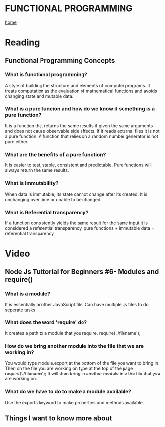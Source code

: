# FUNCTIONAL PROGRAMMING

[home](/README.md)

# Reading
## Functional Programming Concepts

### What is functional programming?
A style of building the structure and elements of computer programs. It treats computation as the evaluation of mathematical functions and avoids changing state and mutable data.

### What is a pure funcion and how do we know if something is a pure function?
It is a function that returns the same results if given the same arguments and does not cause observable side effects. If it reads external files it is not a pure function. A function that relies on a random number generator is not pure either.

### What are the benefits of a pure function?
It is easier to test, stable, consistent and predictable. Pure functions will always return the same results.

### What is immutability?
When data is immutable, its state cannot change after its created. It is unchanging over time or unable to be changed.

### What is Referential transparency?
If a function consistently yields the same result for the same input it is considered a referential transparency. 
pure functions + immutable data = referential transparency

# Video
## Node Js Tuttorial for Beginners #6- Modules and require()


### What is a module?
It is essentially another JavaScript file. Can have multiple .js files to do seperate tasks

### What does the word 'require' do?
It creates a path to a module that you require.
require('./filename');

### How do we bring another module into the file that we are working in?
You would type module.export at the bottom of the file you want to bring in. Then on the file you are working on type at the top of the page require('./filename'); It will then bring in another module into the file that you are working on.

### What do we have to do to make a module available? 
Use the exports keyword to make properties and methods available.


## Things I want to know more about
